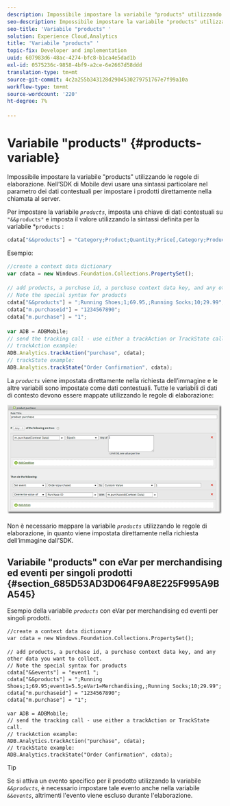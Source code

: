 ```yaml
---
description: Impossibile impostare la variabile "products" utilizzando le regole di elaborazione. Nell’SDK di Mobile devi usare una sintassi particolare nel parametro dei dati contestuali per impostare i prodotti direttamente nella chiamata al server.
seo-description: Impossibile impostare la variabile "products" utilizzando le regole di elaborazione. Nell’SDK di Mobile devi usare una sintassi particolare nel parametro dei dati contestuali per impostare i prodotti direttamente nella chiamata al server.
seo-title: 'Variabile "products" '
solution: Experience Cloud,Analytics
title: 'Variabile "products" '
topic-fix: Developer and implementation
uuid: 607983d6-48ac-4274-bfc8-b1ca4e5dad1b
exl-id: 0575236c-9858-4bf9-a2ce-6e2667d58ddd
translation-type: tm+mt
source-git-commit: 4c2a255b343128d2904530279751767e7f99a10a
workflow-type: tm+mt
source-wordcount: '220'
ht-degree: 7%

---
```


# Variabile &quot;products&quot; {#products-variable}

Impossibile impostare la variabile &quot;products&quot; utilizzando le regole di elaborazione. Nell’SDK di Mobile devi usare una sintassi particolare nel parametro dei dati contestuali per impostare i prodotti direttamente nella chiamata al server.

Per impostare la variabile *`products`*, imposta una chiave di dati contestuali su `"&&products"` e imposta il valore utilizzando la sintassi definita per la variabile *`products` :

```js
cdata["&&products"] = "Category;Product;Quantity;Price[,Category;Product;Quantity;Price]";
```

Esempio:

```js
//create a context data dictionary 
var cdata = new Windows.Foundation.Collections.PropertySet(); 
 
// add products, a purchase id, a purchase context data key, and any other data you want to collect. 
// Note the special syntax for products 
cdata["&&products"] = ";Running Shoes;1;69.95,;Running Socks;10;29.99"; 
cdata["m.purchaseid"] = "1234567890"; 
cdata["m.purchase"] = "1"; 
 
var ADB = ADBMobile; 
// send the tracking call - use either a trackAction or TrackState call. 
// trackAction example: 
ADB.Analytics.trackAction("purchase", cdata); 
// trackState example: 
ADB.Analytics.trackState("Order Confirmation", cdata);
```

La *`products`* viene impostata direttamente nella richiesta dell’immagine e le altre variabili sono impostate come dati contestuali. Tutte le variabili di dati di contesto devono essere mappate utilizzando le regole di elaborazione:

![](assets/products-procrules.png)

Non è necessario mappare la variabile *`products`* utilizzando le regole di elaborazione, in quanto viene impostata direttamente nella richiesta dell’immagine dall’SDK.

## Variabile &quot;products&quot; con eVar per merchandising ed eventi per singoli prodotti {#section_685D53AD3D064F9A8E225F995A9BA545}

Esempio della variabile *`products`* con eVar per merchandising ed eventi per singoli prodotti.

```
//create a context data dictionary 
var cdata = new Windows.Foundation.Collections.PropertySet(); 
  
// add products, a purchase id, a purchase context data key, and any other data you want to collect. 
// Note the special syntax for products 
cdata["&&events"] = "event1 "; 
cdata["&&products"] = ";Running Shoes;1;69.95;event1=5.5;eVar1=Merchandising,;Running Socks;10;29.99"; 
cdata["m.purchaseid"] = "1234567890"; 
cdata["m.purchase"] = "1"; 
  
var ADB = ADBMobile; 
// send the tracking call - use either a trackAction or TrackState call. 
// trackAction example: 
ADB.Analytics.trackAction("purchase", cdata); 
// trackState example: 
ADB.Analytics.trackState("Order Confirmation", cdata);
```

>[!TIP]
>
>Se si attiva un evento specifico per il prodotto utilizzando la variabile *`&&products`*, è necessario impostare tale evento anche nella variabile *`&&events`*, altrimenti l&#39;evento viene escluso durante l&#39;elaborazione.
